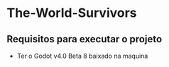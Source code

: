 # The-World-Survivors

## Requisitos para executar o projeto

- Ter o Godot v4.0 Beta 8 baixado na maquina
